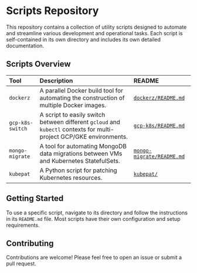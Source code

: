 # Scripts Repository

This repository contains a collection of utility scripts designed to automate and streamline various development and operational tasks. Each script is self-contained in its own directory and includes its own detailed documentation.

## Scripts Overview

| Tool | Description | README |
| :--- | :--- | :--- |
| `dockerz` | A parallel Docker build tool for automating the construction of multiple    Docker images. | [`dockerz/README.md`](./dockerz/README.md) |
| `gcp-k8s-switch` | A script to easily switch between different `gcloud` and `kubectl` contexts for multi-project GCP/GKE environments. | [`gcp-k8s/README.md`](./gcp-k8s/README.md) |
| `mongo-migrate` | A tool for automating MongoDB data migrations between VMs and Kubernetes StatefulSets. | [`mongo-migrate/README.md`](./mongo-migrate/README.md) |
| `kubepat` | A Python script for patching Kubernetes resources. | [`kubepat/`](./kubepat/) |

## Getting Started

To use a specific script, navigate to its directory and follow the instructions in its `README.md` file. Most scripts have their own configuration and setup requirements.

## Contributing

Contributions are welcome! Please feel free to open an issue or submit a pull request.

